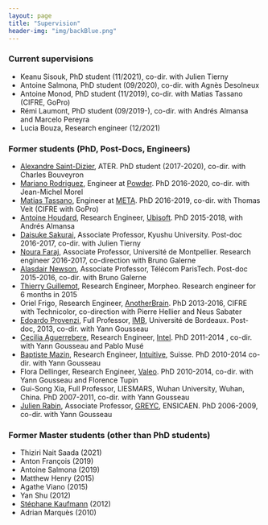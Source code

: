 ```yaml
---
layout: page
title: "Supervision"
header-img: "img/backBlue.png"
---
```


### Current supervisions

* Keanu Sisouk, PhD student (11/2021), co-dir. with Julien Tierny
* Antoine Salmona, PhD student (09/2020), co-dir. with Agnès Desolneux
* Antoine Monod, PhD student (11/2019), co-dir. with Matias Tassano (CIFRE, GoPro)
* Rémi Laumont, PhD student (09/2019-), co-dir. with Andrés Almansa and Marcelo Pereyra
* Lucia Bouza, Research engineer (12/2021)

### Former students (PhD, Post-Docs, Engineers)

* [Alexandre Saint-Dizier](http://www.math-info.univ-paris5.fr/~adizier/), ATER. PhD student (2017-2020), co-dir. with Charles Bouveyron
* [Mariano Rodriguez](https://rdguez-mariano.github.io/), Engineer at [Powder](https://powder.gg/pc). PhD  2016-2020, co-dir. with Jean-Michel Morel
* [Matias Tassano](https://m-tassano.github.io/index.html), Engineer at [META](https://about.facebook.com/meta/). PhD 2016-2019, co-dir. with Thomas Veit (CIFRE with GoPro)
* [Antoine Houdard](https://houdard.wp.imt.fr/), Research Engineer, [Ubisoft](https://www.ubisoft.com/fr-fr/). PhD 2015-2018, with Andrés Almansa
* [Daisuke Sakurai](https://www.lip6.fr/actualite/personnes-fiche.php?ident=D1708), Associate Professor, Kyushu University. Post-doc 2016-2017, co-dir. with Julien Tierny
* [Noura Faraj](https://www.lirmm.fr/~nfaraj/),  Associate Professor, Université de Montpellier. Research engineer 2016-2017, co-direction with Bruno Galerne
* [Alasdair Newson](https://sites.google.com/site/alasdairnewson/), Associate Professor, Télécom ParisTech. Post-doc 2015-2016, co-dir. with Bruno Galerne
* [Thierry Guillemot](https://nl.linkedin.com/in/tguillemot), Research Engineer, Morpheo. Research engineer for 6 months in 2015
* Oriel Frigo, Research Engineer, [AnotherBrain](https://anotherbrain.ai/#home). PhD 2013-2016, CIFRE with Technicolor, co-direction with Pierre Hellier and Neus Sabater
* [Edoardo Provenzi](https://www.math.u-bordeaux.fr/~eprovenzi/), Full Professor, [IMB](https://www.math.u-bordeaux.fr/imb/spip.php), Université de Bordeaux. Post-doc, 2013, co-dir. with Yann Gousseau
* [Cecilia Aguerrebere](http://aguerreb.github.io), Research Engineer, [Intel](https://www.intel.com). PhD 2011-2014 , co-dir. with Yann Gousseau and Pablo Musé
* [Baptiste Mazin](https://mazin.wp.imt.fr), Research Engineer, [Intuitive](https://www.intuitive.com/en-us), Suisse. PhD 2010-2014 co-dir. with Yann Gousseau
* Flora Dellinger, Research Engineer, [Valeo](https://www.valeo.com/fr/). PhD 2010-2014, co-dir. with Yann Gousseau and Florence Tupin
* Gui-Song Xia, Full Professor, LIESMARS, Wuhan University, Wuhan, China. PhD 2007-2011, co-dir. with Yann Gousseau
* [Julien Rabin](https://sites.google.com/site/rabinjulien/), Associate Professor, [GREYC](https://www.greyc.fr/en/home/), ENSICAEN. PhD 2006-2009, co-dir. with Yann Gousseau

### Former Master students (other than PhD students)

* Thiziri Nait Saada (2021)
* Anton François (2019)
* Antoine Salmona (2019)
* Matthew Henry (2015)
* Agathe Viano (2015)
* Yan Shu (2012)
* [Stéphane Kaufmann](https://fr.linkedin.com/in/stéphane-kaufmann-5838a654) (2012)
* Adrian Marquès (2010)
